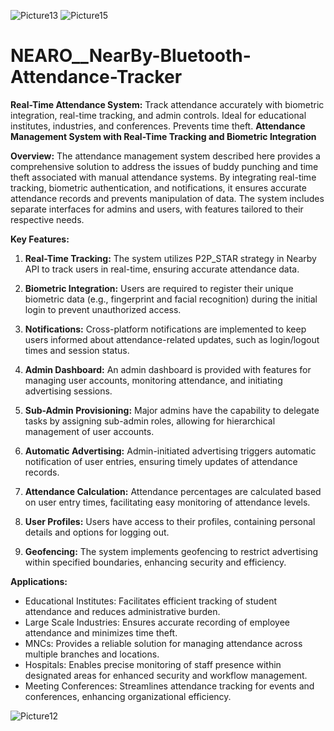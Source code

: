 ![Picture13](https://github.com/suryasanjay321/NEARO__NearBy-Bluetooth-Attendance-Tracker/assets/116817102/90df7b8e-2016-46ee-a101-7a6eace27b14)
![Picture15](https://github.com/suryasanjay321/NEARO__NearBy-Bluetooth-Attendance-Tracker/assets/116817102/f3b98119-6f7a-4909-9484-ecdca1d3a3b3)

# NEARO__NearBy-Bluetooth-Attendance-Tracker
**Real-Time Attendance System:** Track attendance accurately with biometric integration, real-time tracking, and admin controls. Ideal for educational institutes, industries, and conferences. Prevents time theft.
**Attendance Management System with Real-Time Tracking and Biometric Integration**

**Overview:**
The attendance management system described here provides a comprehensive solution to address the issues of buddy punching and time theft associated with manual attendance systems. By integrating real-time tracking, biometric authentication, and notifications, it ensures accurate attendance records and prevents manipulation of data. The system includes separate interfaces for admins and users, with features tailored to their respective needs.

**Key Features:**

1. **Real-Time Tracking:** The system utilizes P2P_STAR strategy in Nearby API to track users in real-time, ensuring accurate attendance data.
   
2. **Biometric Integration:** Users are required to register their unique biometric data (e.g., fingerprint and facial recognition) during the initial login to prevent unauthorized access.

3. **Notifications:** Cross-platform notifications are implemented to keep users informed about attendance-related updates, such as login/logout times and session status.

4. **Admin Dashboard:** An admin dashboard is provided with features for managing user accounts, monitoring attendance, and initiating advertising sessions.

5. **Sub-Admin Provisioning:** Major admins have the capability to delegate tasks by assigning sub-admin roles, allowing for hierarchical management of user accounts.

6. **Automatic Advertising:** Admin-initiated advertising triggers automatic notification of user entries, ensuring timely updates of attendance records.

7. **Attendance Calculation:** Attendance percentages are calculated based on user entry times, facilitating easy monitoring of attendance levels.

8. **User Profiles:** Users have access to their profiles, containing personal details and options for logging out.

9. **Geofencing:** The system implements geofencing to restrict advertising within specified boundaries, enhancing security and efficiency.

**Applications:**
- Educational Institutes: Facilitates efficient tracking of student attendance and reduces administrative burden.
- Large Scale Industries: Ensures accurate recording of employee attendance and minimizes time theft.
- MNCs: Provides a reliable solution for managing attendance across multiple branches and locations.
- Hospitals: Enables precise monitoring of staff presence within designated areas for enhanced security and workflow management.
- Meeting Conferences: Streamlines attendance tracking for events and conferences, enhancing organizational efficiency.

![Picture12](https://github.com/suryasanjay321/NEARO__NearBy-Bluetooth-Attendance-Tracker/assets/116817102/e290e3f4-7ee7-4a37-b848-436ee3634027)

